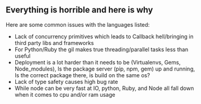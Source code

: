 ##  Everything is horrible and here is why

Here are some common issues with the languages listed:

- Lack of concurrency primitives which leads to Callback hell/bringing in third party libs and frameworks
- For Python/Ruby the gil makes true threading/parallel tasks less than useful
- Deployment is a lot harder than it needs to be (Virtualenvs, Gems, Node_modules), Is the package server (pip, npm, gem) up and running, Is the correct package there, is build on the same os?
- Lack of type safety causes high bug rate
- While node can be very fast at IO, python, Ruby, and Node all fall down when it comes to cpu and/or ram usage
